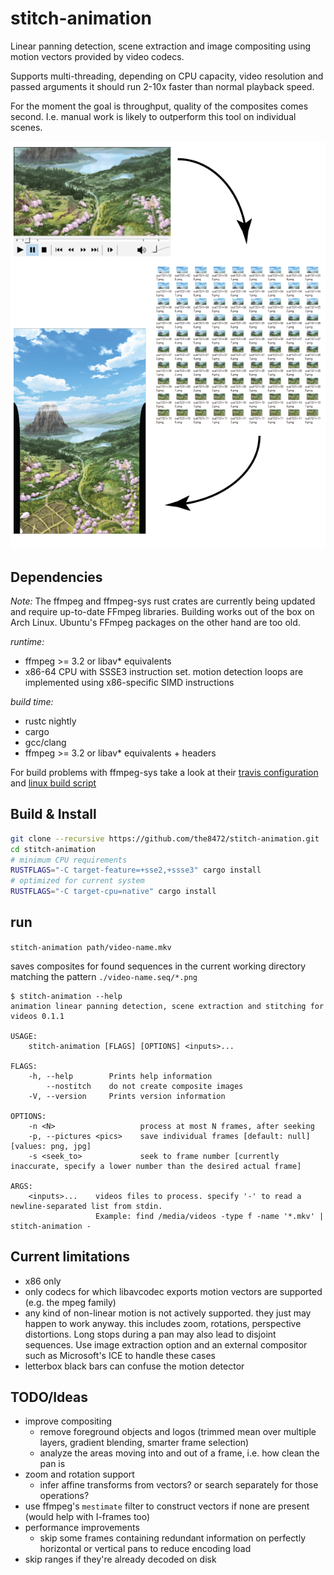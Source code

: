# stitch-animation

Linear panning detection, scene extraction and image compositing using motion vectors provided by video codecs.

Supports multi-threading, depending on CPU capacity, video resolution and passed arguments
it should run 2-10x faster than normal playback speed.

For the moment the goal is throughput, quality of the composites comes second.
I.e. manual work is likely to outperform this tool on individual scenes.

![video to frame sequence to composite](doc/video,%20frames,%20composite.png)

## Dependencies

*Note:* The ffmpeg and ffmpeg-sys rust crates are currently being updated and require up-to-date FFmpeg libraries.
Building works out of the box on Arch Linux. Ubuntu's FFmpeg packages on the other hand are too old. 

*runtime:*

* ffmpeg >= 3.2 or libav* equivalents
* x86-64 CPU with SSSE3 instruction set. motion detection loops are implemented using x86-specific SIMD instructions 
  
*build time:*

* rustc nightly
* cargo
* gcc/clang
* ffmpeg >= 3.2 or libav* equivalents + headers

For build problems with ffmpeg-sys take a look at their [travis configuration](https://github.com/meh/rust-ffmpeg-sys/blob/master/.travis.yml)
and [linux build script](https://github.com/meh/rust-ffmpeg-sys/blob/master/.travis/install_linux.sh)
 
## Build & Install

```sh
git clone --recursive https://github.com/the8472/stitch-animation.git
cd stitch-animation
# minimum CPU requirements
RUSTFLAGS="-C target-feature=+sse2,+ssse3" cargo install
# optimized for current system
RUSTFLAGS="-C target-cpu=native" cargo install
```

## run

`stitch-animation path/video-name.mkv`

saves composites for found sequences in the current working directory matching the pattern  `./video-name.seq/*.png`

```
$ stitch-animation --help
animation linear panning detection, scene extraction and stitching for videos 0.1.1

USAGE:
    stitch-animation [FLAGS] [OPTIONS] <inputs>...

FLAGS:
    -h, --help        Prints help information
        --nostitch    do not create composite images
    -V, --version     Prints version information

OPTIONS:
    -n <N>                   process at most N frames, after seeking
    -p, --pictures <pics>    save individual frames [default: null]  [values: png, jpg]
    -s <seek_to>             seek to frame number [currently inaccurate, specify a lower number than the desired actual frame]

ARGS:
    <inputs>...    videos files to process. specify '-' to read a newline-separated list from stdin.
                   Example: find /media/videos -type f -name '*.mkv' | stitch-animation -
```

## Current limitations

* x86 only
* only codecs for which libavcodec exports motion vectors are supported (e.g. the mpeg family)
* any kind of non-linear motion is not actively supported. they just may happen to work anyway.
  this includes zoom, rotations, perspective distortions.
  Long stops during a pan may also lead to disjoint sequences.
  Use image extraction option and an external compositor such as Microsoft's ICE to handle these cases
* letterbox black bars can confuse the motion detector


  

## TODO/Ideas

* improve compositing
  * remove foreground objects and logos (trimmed mean over multiple layers, gradient blending, smarter frame selection)
  * analyze the areas moving into and out of a frame, i.e. how clean the pan is
* zoom and rotation support
  * infer affine transforms from vectors? or search separately for those operations?
* use ffmpeg's `mestimate` filter to construct vectors if none are present (would help with I-frames too)
* performance improvements
  * skip some frames containing redundant information on perfectly horizontal or vertical pans to reduce encoding load
* skip ranges if they're already decoded on disk

